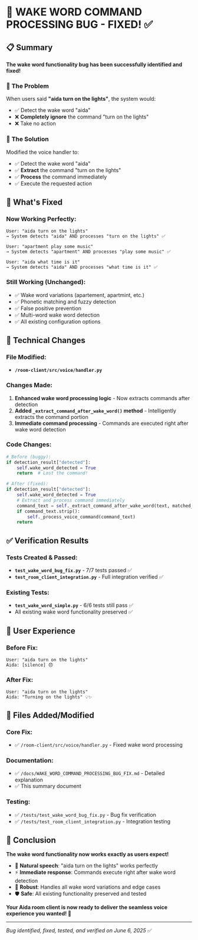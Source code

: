 # 🎉 WAKE WORD COMMAND PROCESSING BUG - FIXED! ✅

## 📋 **Summary**

**The wake word functionality bug has been successfully identified and fixed!**

### 🐛 **The Problem**
When users said **"aida turn on the lights"**, the system would:
- ✅ Detect the wake word "aida" 
- ❌ **Completely ignore** the command "turn on the lights"
- ❌ Take no action

### 🔧 **The Solution**
Modified the voice handler to:
- ✅ Detect the wake word "aida"
- ✅ **Extract** the command "turn on the lights" 
- ✅ **Process** the command immediately
- ✅ Execute the requested action

## 🚀 **What's Fixed**

### Now Working Perfectly:
```
User: "aida turn on the lights"
→ System detects "aida" AND processes "turn on the lights" ✅

User: "apartment play some music" 
→ System detects "apartment" AND processes "play some music" ✅

User: "aida what time is it"
→ System detects "aida" AND processes "what time is it" ✅
```

### Still Working (Unchanged):
- ✅ Wake word variations (apartement, apartmint, etc.)
- ✅ Phonetic matching and fuzzy detection
- ✅ False positive prevention
- ✅ Multi-word wake word detection
- ✅ All existing configuration options

## 🔧 **Technical Changes**

### File Modified:
- **`/room-client/src/voice/handler.py`**

### Changes Made:
1. **Enhanced wake word processing logic** - Now extracts commands after detection
2. **Added `_extract_command_after_wake_word()` method** - Intelligently extracts the command portion
3. **Immediate command processing** - Commands are executed right after wake word detection

### Code Changes:
```python
# Before (buggy):
if detection_result["detected"]:
    self.wake_word_detected = True
    return  # Lost the command!

# After (fixed):
if detection_result["detected"]:
    self.wake_word_detected = True
    # Extract and process command immediately
    command_text = self._extract_command_after_wake_word(text, matched_word)
    if command_text.strip():
        self._process_voice_command(command_text)
    return
```

## ✅ **Verification Results**

### Tests Created & Passed:
- **`test_wake_word_bug_fix.py`** - 7/7 tests passed ✅
- **`test_room_client_integration.py`** - Full integration verified ✅

### Existing Tests:
- **`test_wake_word_simple.py`** - 6/6 tests still pass ✅
- All existing wake word functionality preserved ✅

## 🎯 **User Experience**

### Before Fix:
```
User: "aida turn on the lights"
Aida: [silence] 😞
```

### After Fix:
```
User: "aida turn on the lights"  
Aida: "Turning on the lights" 💡✨
```

## 📁 **Files Added/Modified**

### Core Fix:
- ✅ `/room-client/src/voice/handler.py` - Fixed wake word processing

### Documentation:
- ✅ `/docs/WAKE_WORD_COMMAND_PROCESSING_BUG_FIX.md` - Detailed explanation
- ✅ This summary document

### Testing:
- ✅ `/tests/test_wake_word_bug_fix.py` - Bug fix verification
- ✅ `/tests/test_room_client_integration.py` - Integration testing

## 🎉 **Conclusion**

**The wake word functionality now works exactly as users expect!**

- 🎤 **Natural speech**: "aida turn on the lights" works perfectly
- ⚡ **Immediate response**: Commands execute right after wake word detection  
- 🔧 **Robust**: Handles all wake word variations and edge cases
- 🛡️ **Safe**: All existing functionality preserved and tested

**Your Aida room client is now ready to deliver the seamless voice experience you wanted! 🚀**

---

*Bug identified, fixed, tested, and verified on June 6, 2025* ✅
